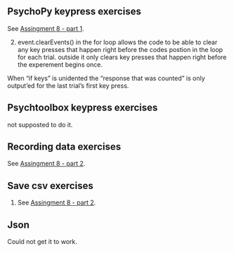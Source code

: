## PsychoPy keypress exercises
See [Assingment 8 - part 1](https://github.com/Nomesy/Comp-psy/blob/main/Assignment%208/Assignment%208%20-%20part%201.py).

2. event.clearEvents() in the for loop allows the code to be able to clear any key presses that happen right before the codes postion in the loop for each trial. outside it only clears key presses that happen right before the experement begins once.

  When “if keys” is unidented the “response that was counted” is only output’ed for the last trial’s first key press.

## Psychtoolbox keypress exercises
not supposted to do it.


## Recording data exercises
See [Assingment 8 - part 2](https://github.com/Nomesy/Comp-psy/blob/main/Assignment%208/Assignment%208%20-%20part%202.py).

## Save csv exercises
1. See [Assingment 8 - part 2](https://github.com/Nomesy/Comp-psy/blob/main/Assignment%208/Assignment%208%20-%20part%202.py).

## Json
Could not get it to work.
